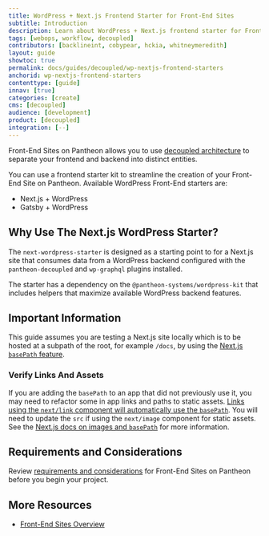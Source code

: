 ```yaml
---
title: WordPress + Next.js Frontend Starter for Front-End Sites
subtitle: Introduction
description: Learn about WordPress + Next.js frontend starter for Front-End Sites.
tags: [webops, workflow, decoupled]
contributors: [backlineint, cobypear, hckia, whitneymeredith]
layout: guide
showtoc: true
permalink: docs/guides/decoupled/wp-nextjs-frontend-starters
anchorid: wp-nextjs-frontend-starters
contenttype: [guide]
innav: [true]
categories: [create]
cms: [decoupled]
audience: [development]
product: [decoupled]
integration: [--]
---
```


Front-End Sites on Pantheon allows you to use [decoupled architecture](/guides/decoupled/overview/#what-is-a-decoupled-site) to separate your frontend and backend into distinct entities.

You can use a frontend starter kit to streamline the creation of your Front-End Site on Pantheon. Available WordPress Front-End starters are:

- Next.js + WordPress
- Gatsby + WordPress

## Why Use The Next.js WordPress Starter?

The `next-wordpress-starter` is designed as a starting point to for a Next.js site that consumes data from a WordPress backend configured with the `pantheon-decoupled` and `wp-graphql` plugins installed.

The starter has a dependency on the `@pantheon-systems/wordpress-kit` that includes helpers that maximize available WordPress backend features.

## Important Information

This guide assumes you are testing a Next.js site locally which is to be hosted at a subpath of the root, for example `/docs`, by using the [Next.js `basePath` feature](https://nextjs.org/docs/api-reference/next.config.js/basepath).

### Verify Links And Assets
If you are adding the `basePath` to an app that did not previously use it, you may need to refactor some in app links and paths to static assets. [Links using the `next/link` component will automatically use the `basePath`](https://nextjs.org/docs/api-reference/next.config.js/basepath#links). You will need to update the `src` if using the `next/image` component for static assets. See the [Next.js docs on images and `basePath`](https://nextjs.org/docs/api-reference/next.config.js/basepath#images) for more information.

## Requirements and Considerations

Review [requirements and considerations](/guides/decoupled/overview/considerations) for Front-End Sites on Pantheon before you begin your project.

## More Resources

- [Front-End Sites Overview](/guides/decoupled/overview)